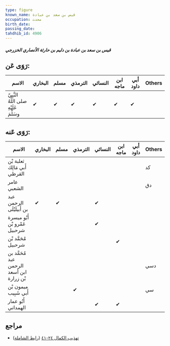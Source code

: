 ```yaml
---
type: figure
known_name: قيس بن سعد بن عبادة
occupation: محدث
birth_date:
passing_date:
tahdhib_id: 4906
---
```

##### قيس بن سعد بن عبادة بن دليم بن حارثة الأنصاري الخزرجي

## رَوَى عَن:
| الاسم                                   | البخاري | مسلم | الترمذي | النسائي | ابن ماجه | أبي داود | Others |
| --------------------------------------- | ------- | ---- | ------- | ------- | -------- | -------- | ------ |
| النَّبِيّ صلى اللَّهُ عَلَيْهِ وسَلَّمَ | ✔       | ✔    | ✔       | ✔       | ✔        | ✔        |        |
## رَوَى عَنه:
| الاسم                                     | البخاري | مسلم | الترمذي | النسائي | ابن ماجه | أبي داود | Others |
| ----------------------------------------- | ------- | ---- | ------- | ------- | -------- | -------- | ------ |
| ثعلبة بْن أَبي مَالِك القرظي              |         |      |         |         |          |          | كد     |
| عامر الشعبي                               |         |      |         |         |          |          | دق     |
| عبد الرحمن بن أَبيلَيْلَى                 | ✔       | ✔    |         | ✔       |          |          |        |
| أَبُو ميسرة عَمْرو بْن شرحبيل             |         |      |         | ✔       |          |          |        |
| مُحَمَّد بْن شرحبيل                       |         |      |         |         | ✔        |          |        |
| مُحَمَّد بن عبد الرحمن ابن أسعد بْن زرارة |         |      |         |         |          |          | دسي    |
| ميمون بْن أَبي شَبِيب                     |         |      | ✔       |         |          |          | سي     |
| أَبُو عمار الهمداني                       |         |      |         | ✔       | ✔        |          |        |
## مراجع
- [تهذيب الكمال ٢٤-٤١](obsidian://open?vault=Tahdhib-al-Kamal&file=Figures/٤٩٠٦-قيس%20بن%20سعد%20بن%20عبادة%20بن%20دليم%20بن%20حارثة%20الأنصاري%20الخزرجي) ([رابط الشاملة](https://shamela.ws/book/3722/12553))